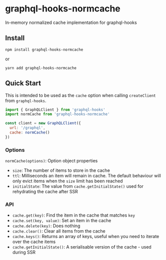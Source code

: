 # graphql-hooks-normcache

In-memory normalized cache implementation for graphql-hooks

## Install

`npm install graphql-hooks-normcache`

or

`yarn add graphql-hooks-normcache`

## Quick Start

This is intended to be used as the `cache` option when calling `createClient` from `graphql-hooks`.

```js
import { GraphQLClient } from 'graphql-hooks'
import normCache from 'graphql-hooks-normcache'

const client = new GraphQLClient({
  url: '/graphql',
  cache: normCache()
})
```

### Options

`normCache(options)`: Option object properties

- `size`: The number of items to store in the cache
- `ttl`: Milliseconds an item will remain in cache. The default behaviour will only evict items when the `size` limit has been reached
- `initialState`: The value from `cache.getInitialState()` used for rehydrating the cache after SSR

### API

- `cache.get(key)`: Find the item in the cache that matches `key`
- `cache.set(key, value)`: Set an item in the cache
- `cache.delete(key)`: Does nothing
- `cache.clear()`: Clear all items from the cache
- `cache.keys()`: Returns an array of keys, useful when you need to iterate over the cache items
- `cache.getInitialState()`: A serialisable version of the cache - used during SSR
